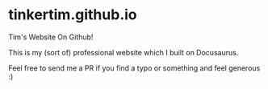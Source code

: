 # tinkertim.github.io
Tim's Website On Github! 

This is my (sort of) professional website which I built on Docusaurus. 

Feel free to send me a PR if you find a typo or something and feel generous :) 
